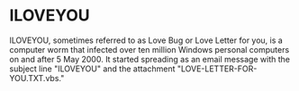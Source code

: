 # ILOVEYOU
ILOVEYOU, sometimes referred to as Love Bug or Love Letter for you, is a computer worm that infected over ten million Windows personal computers on and after 5 May 2000. It started spreading as an email message with the subject line "ILOVEYOU" and the attachment "LOVE-LETTER-FOR-YOU.TXT.vbs."
